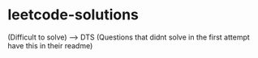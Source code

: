 # leetcode-solutions

(Difficult to solve) --> DTS (Questions that didnt solve in the first attempt have this in their readme)